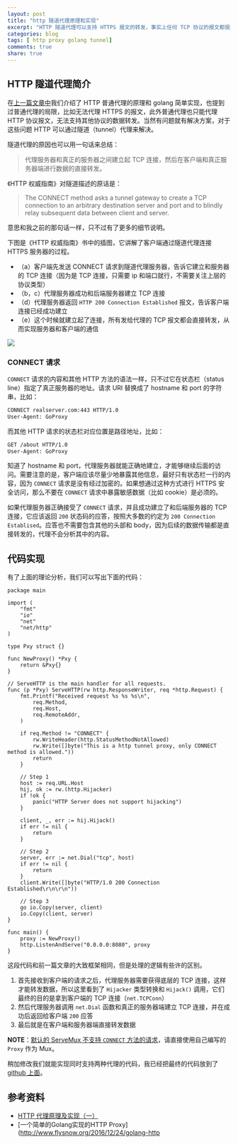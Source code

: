 ```yaml
---
layout: post
title: "http 隧道代理原理和实现"
excerpt: "HTTP 隧道代理可以支持 HTTPS 报文的转发，事实上任何 TCP 协议的报文都很通过 HTTP 隧道代理转发。"
categories: blog
tags: [ http proxy golang tunnel]
comments: true
share: true
---
```


## HTTP 隧道代理简介

在[上一篇文章中](http://cizixs.com/2017/03/21/http-proxy-and-golang-implementation)我们介绍了 HTTP 普通代理的原理和 golang 简单实现，也提到过普通代理的局限，比如无法代理 HTTPS 的报文，此外普通代理也只能代理 HTTP 协议报文，无法支持其他协议的数据转发。当然有问题就有解决方案，对于这些问题 HTTP 可以通过隧道（tunnel）代理来解决。

隧道代理的原因也可以用一句话来总结：

> 代理服务器和真正的服务器之间建立起 TCP 连接，然后在客户端和真正服务器端进行数据的直接转发。


《HTTP 权威指南》对隧道描述的原话是：

> The CONNECT method asks a tunnel gateway to create a TCP connection to an arbitrary destination server and port and to blindly relay subsequent data between client and server.

意思和我之前的那句话一样，只不过有了更多的细节说明。

下图是《HTTP 权威指南》书中的插图，它讲解了客户端通过隧道代理连接 HTTPS 服务器的过程。

- （a）客户端先发送 CONNECT 请求到隧道代理服务器，告诉它建立和服务器的 TCP 连接（因为是 TCP 连接，只需要 ip 和端口就行，不需要关注上层的协议类型）
- （b，c）代理服务器成功和后端服务器建立 TCP 连接
- （d）代理服务器返回 `HTTP 200 Connection Established` 报文，告诉客户端连接已经成功建立
- （e）这个时候就建立起了连接，所有发给代理的 TCP 报文都会直接转发，从而实现服务器和客户端的通信

![](https://st.imququ.com/i/webp/static/uploads/2015/11/web_tunnel.png.webp)

### CONNECT 请求

`CONNECT` 请求的内容和其他 HTTP 方法的语法一样，只不过它在状态栏（status line）指定了真正服务器的地址。请求 URI 替换成了 hostname 和 port 的字符串，比如：

```bash
CONNECT realserver.com:443 HTTP/1.0
User-Agent: GoProxy
```

而其他 HTTP 请求的状态栏对应位置是路径地址，比如：

```bash
GET /about HTTP/1.0
User-Agent: GoProxy
```

知道了 hostname 和 port，代理服务器就能正确地建立，才能够继续后面的访问。需要注意的是，客户端应该尽量少地暴露其他信息，最好只有状态栏一行的内容，因为 `CONNECT` 请求是没有经过加密的。如果想通过这种方式进行 HTTPS 安全访问，那么不要在 `CONNECT` 请求中暴露敏感数据（比如 cookie）是必须的。

如果代理服务器正确接受了 `CONNECT` 请求，并且成功建立了和后端服务器的 TCP 连接，它应该返回 `200` 状态码的应答，按照大多数的约定为 `200 Connection Establised`。应答也不需要包含其他的头部和 body，因为后续的数据传输都是直接转发的，代理不会分析其中的内容。


## 代码实现

有了上面的理论分析，我们可以写出下面的代码：

```golang
package main

import (
	"fmt"
	"io"
	"net"
	"net/http"
)

type Pxy struct {}

func NewProxy() *Pxy {
	return &Pxy{}
}

// ServeHTTP is the main handler for all requests.
func (p *Pxy) ServeHTTP(rw http.ResponseWriter, req *http.Request) {
	fmt.Printf("Received request %s %s %s\n",
		req.Method,
		req.Host,
		req.RemoteAddr,
	)

	if req.Method != "CONNECT" {
		rw.WriteHeader(http.StatusMethodNotAllowed)
		rw.Write([]byte("This is a http tunnel proxy, only CONNECT method is allowed."))
		return
	}

    // Step 1
	host := req.URL.Host
	hij, ok := rw.(http.Hijacker)
	if !ok {
		panic("HTTP Server does not support hijacking")
	}

	client, _, err := hij.Hijack()
	if err != nil {
		return
	}

    // Step 2
	server, err := net.Dial("tcp", host)
	if err != nil {
		return
	}
	client.Write([]byte("HTTP/1.0 200 Connection Established\r\n\r\n"))

    // Step 3
	go io.Copy(server, client)
	io.Copy(client, server)
}

func main() {
	proxy := NewProxy()
	http.ListenAndServe("0.0.0.0:8080", proxy
}

```

这段代码和前一篇文章的大致框架相同，但是处理的逻辑有些许的区别。

1. 首先接收到客户端的请求之后，代理服务器需要获得底层的 TCP 连接，这样才能转发数据，所以这里看到了 `Hijacker` 类型转换和 `Hijack()` 调用，它们最终的目的是拿到客户端的 TCP 连接（`net.TCPConn`）
2. 然后代理服务器调用 `net.Dial` 函数和真正的服务器端建立 TCP 连接，并在成功后返回给客户端 `200` 应答
3. 最后就是在客户端和服务器端直接转发数据

**NOTE**：[默认的 ServeMux 不支持 `CONNECT` 方法的请求](https://github.com/golang/go/issues/9561)，请直接使用自己编写的 `Proxy` 作为 Mux。

稍加修改我们就能实现同时支持两种代理的代码，我已经把最终的代码放到了 [github 上面](https://github.com/cizixs/pxy)。

## 参考资料

- [HTTP 代理原理及实现（一）](https://imququ.com/post/web-proxy.html)
- [一个简单的Golang实现的HTTP Proxy](http://www.flysnow.org/2016/12/24/golang-http
